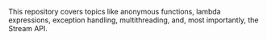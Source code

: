 This repository covers topics like anonymous functions, lambda expressions, exception handling, multithreading, and, most importantly, the Stream API.
